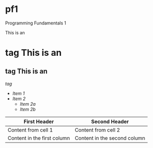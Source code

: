# pf1
Programming Fundamentals 1

This is an <h1> tag
This is an <h2> tag
This is an <h6> tag

* Item 1
* Item 2
  * Item 2a
  * Item 2b
  
  
First Header | Second Header
------------ | -------------
Content from cell 1 | Content from cell 2
Content in the first column | Content in the second column
